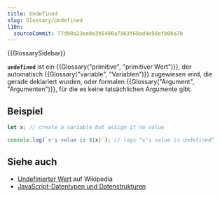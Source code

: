 ```yaml
---
title: Undefined
slug: Glossary/Undefined
l10n:
  sourceCommit: 77d90a23ee0a3b5486a7963f68ad4e56efb06a7b
---
```


{{GlossarySidebar}}

**`undefined`** ist ein {{Glossary("primitive", "primitiver Wert")}}, der automatisch {{Glossary("variable", "Variablen")}} zugewiesen wird, die gerade deklariert wurden, oder formalen {{Glossary("Argument", "Argumenten")}}, für die es keine tatsächlichen Argumente gibt.

## Beispiel

```js
let x; // create a variable but assign it no value

console.log(`x's value is ${x}`); // logs "x's value is undefined"
```

## Siehe auch

- [Undefinierter Wert](https://en.wikipedia.org/wiki/Undefined_value) auf Wikipedia
- [JavaScript-Datentypen und Datenstrukturen](/de/docs/Web/JavaScript/Guide/Data_structures)
